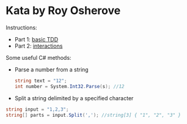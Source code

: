 ﻿Kata by Roy Osherove
===

Instructions:
* Part 1: [basic TDD](http://osherove.com/tdd-kata-1/)
* Part 2: [interactions](http://osherove.com/tdd-kata-2/)

Some useful C# methods:

* Parse a number from a string
  ```csharp
  string text = "12";
  int number = System.Int32.Parse(s); //12
  ```

* Split a string delimited by a specified character
```csharp
string input = "1,2,3";
string[] parts = input.Split(','); //string[3] { "1", "2", "3" }
```
